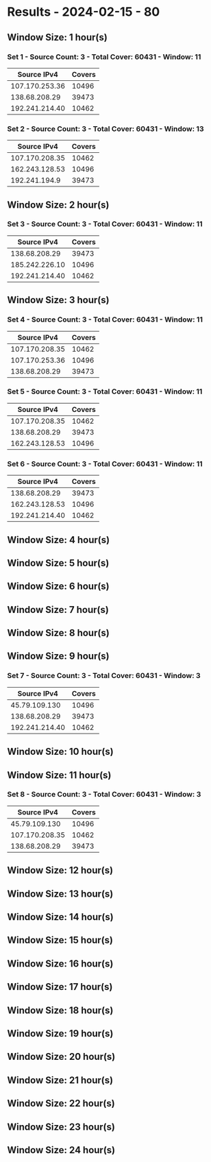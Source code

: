 # Results - 2024-02-15 - 80 

## Window Size: 1 hour(s)

### Set 1 - Source Count: 3 - Total Cover: 60431 - Window: 11

| Source IPv4 | Covers |
| --- | --- |
| 107.170.253.36 | 10496 |
| 138.68.208.29 | 39473 |
| 192.241.214.40 | 10462 |
### Set 2 - Source Count: 3 - Total Cover: 60431 - Window: 13

| Source IPv4 | Covers |
| --- | --- |
| 107.170.208.35 | 10462 |
| 162.243.128.53 | 10496 |
| 192.241.194.9 | 39473 |
## Window Size: 2 hour(s)

### Set 3 - Source Count: 3 - Total Cover: 60431 - Window: 11

| Source IPv4 | Covers |
| --- | --- |
| 138.68.208.29 | 39473 |
| 185.242.226.10 | 10496 |
| 192.241.214.40 | 10462 |
## Window Size: 3 hour(s)

### Set 4 - Source Count: 3 - Total Cover: 60431 - Window: 11

| Source IPv4 | Covers |
| --- | --- |
| 107.170.208.35 | 10462 |
| 107.170.253.36 | 10496 |
| 138.68.208.29 | 39473 |
### Set 5 - Source Count: 3 - Total Cover: 60431 - Window: 11

| Source IPv4 | Covers |
| --- | --- |
| 107.170.208.35 | 10462 |
| 138.68.208.29 | 39473 |
| 162.243.128.53 | 10496 |
### Set 6 - Source Count: 3 - Total Cover: 60431 - Window: 11

| Source IPv4 | Covers |
| --- | --- |
| 138.68.208.29 | 39473 |
| 162.243.128.53 | 10496 |
| 192.241.214.40 | 10462 |
## Window Size: 4 hour(s)

## Window Size: 5 hour(s)

## Window Size: 6 hour(s)

## Window Size: 7 hour(s)

## Window Size: 8 hour(s)

## Window Size: 9 hour(s)

### Set 7 - Source Count: 3 - Total Cover: 60431 - Window: 3

| Source IPv4 | Covers |
| --- | --- |
| 45.79.109.130 | 10496 |
| 138.68.208.29 | 39473 |
| 192.241.214.40 | 10462 |
## Window Size: 10 hour(s)

## Window Size: 11 hour(s)

### Set 8 - Source Count: 3 - Total Cover: 60431 - Window: 3

| Source IPv4 | Covers |
| --- | --- |
| 45.79.109.130 | 10496 |
| 107.170.208.35 | 10462 |
| 138.68.208.29 | 39473 |
## Window Size: 12 hour(s)

## Window Size: 13 hour(s)

## Window Size: 14 hour(s)

## Window Size: 15 hour(s)

## Window Size: 16 hour(s)

## Window Size: 17 hour(s)

## Window Size: 18 hour(s)

## Window Size: 19 hour(s)

## Window Size: 20 hour(s)

## Window Size: 21 hour(s)

## Window Size: 22 hour(s)

## Window Size: 23 hour(s)

## Window Size: 24 hour(s)

